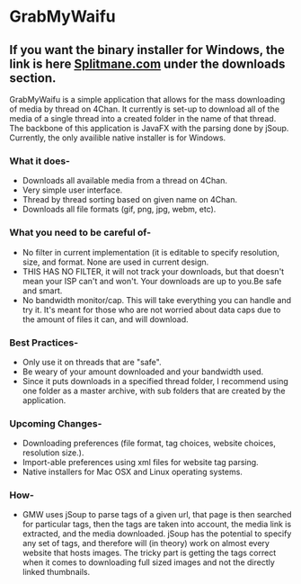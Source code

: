 # GrabMyWaifu
## If you want the binary installer for Windows, the link is here [Splitmane.com](http://splitmane.com) under the downloads section.
GrabMyWaifu is a simple application that allows for the mass downloading of media by thread on 4Chan.  It currently is set-up to download all of the media of a single thread into a created folder in the name of that thread.  The backbone of this application is JavaFX with the parsing done by jSoup.  Currently, the only availible native installer is for Windows.  

### What it does-

  * Downloads all available media from a thread on 4Chan.
  * Very simple user interface.
  * Thread by thread sorting based on given name on 4Chan.
  * Downloads all file formats (gif, png, jpg, webm, etc).


### What you need to be careful of- 
  * No filter in current implementation (it is editable to specify resolution, size, and format. None are used in current design.
  * THIS HAS NO FILTER, it will not track your downloads, but that doesn't mean your ISP can't and won't.  Your downloads are up to you.Be safe and smart.
  * No bandwidth monitor/cap.  This will take everything you can handle and try it.  It's meant for those who are not worried about data caps due to the amount of files it can, and will download.
  
### Best Practices- 
 * Only use it on threads that are "safe".
 * Be weary of your amount downloaded and your bandwidth used.
 * Since it puts downloads in a specified thread folder, I recommend using one folder as a master archive, with sub folders that are created by the application.
  
### Upcoming Changes-
 * Downloading preferences (file format, tag choices, website choices, resolution size.).
 * Import-able preferences using xml files for website tag parsing.
 * Native installers for Mac OSX and Linux operating systems.
  
### How-
 * GMW uses jSoup to parse tags of a given url, that page is then searched for particular tags, then the tags are taken into account, the media link is extracted, and the media downloaded.  jSoup has the potential to specify any set of tags, and therefore will (in theory) work on almost every website that hosts images.  The tricky part is getting the tags correct when it comes to downloading full sized images and not the directly linked thumbnails.
  


